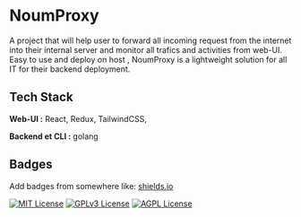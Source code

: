 
# NoumProxy

A project that will help user to  forward  all incoming request from the internet into their internal server and monitor all trafics and activities   from web-UI. Easy to use and deploy on host , NoumProxy is a lightweight solution for all IT  for their backend deployment.
## Tech Stack

**Web-UI :** React, Redux, TailwindCSS,

**Backend et CLI :** golang


## Badges

Add badges from somewhere like: [shields.io](https://shields.io/)

[![MIT License](https://img.shields.io/badge/License-MIT-green.svg)](https://choosealicense.com/licenses/mit/)
[![GPLv3 License](https://img.shields.io/badge/License-GPL%20v3-yellow.svg)](https://opensource.org/licenses/)
[![AGPL License](https://img.shields.io/badge/license-AGPL-blue.svg)](http://www.gnu.org/licenses/agpl-3.0)

